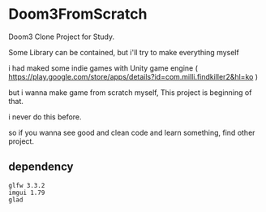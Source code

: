 # Doom3FromScratch
Doom3 Clone Project for Study.

Some Library can be contained, but i'll try to make everything myself

i had maked some indie games with Unity game engine ( https://play.google.com/store/apps/details?id=com.milli.findkiller2&hl=ko )

but i wanna make game from scratch myself, This project is beginning of that.

i never do this before.

so if you wanna see good and clean code and learn something, find other project.

## dependency

```
glfw 3.3.2
imgui 1.79
glad
```
